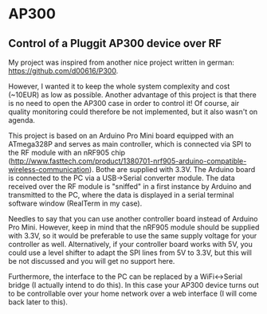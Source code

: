 AP300
=====
Control of a Pluggit AP300 device over RF
-----------------------------------------------
My project was inspired from another nice project written in german: https://github.com/d00616/P300.

However, I wanted it to keep the whole system complexity and cost (~10EUR) as low as possible.
Another advantage of this project is that there is no need to open the AP300 case in order to control it! Of course, air quality monitoring could therefore be not implemented, but it also wasn't on agenda.

This project is based on an Arduino Pro Mini board equipped with an ATmega328P and serves as main controller, which is connected via SPI to the RF module with an nRF905 chip (http://www.fasttech.com/product/1380701-nrf905-arduino-compatible-wireless-communication).
Bothe are supplied with 3.3V.
The Arduino board is connected to the PC via a USB->Serial converter module.
The data received over the RF module is "sniffed" in a first instance by Arduino and transmitted to the PC, where the data is displayed in a serial terminal software window (RealTerm in my case).

Needles to say that you can use another controller board instead of Arduino Pro Mini.
However, keep in mind that the nRF905 module should be supplied with 3.3V, so it would be preferable to use the same supply voltage for your controller as well. Alternatively, if your controller board works with 5V, you could use a level shifter to adapt the SPI lines from 5V to 3.3V, but this will be not discussed and you will get no support here.

Furthermore, the interface to the PC can be replaced by a WiFi<->Serial bridge (I actually intend to do this). In this case your AP300 device turns out to be controllable over your home network over a web interface (I will come back later to this).
